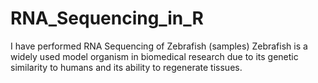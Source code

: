 # RNA_Sequencing_in_R
I have performed RNA Sequencing of Zebrafish (samples)
Zebrafish is a widely used model organism in biomedical research due to its genetic similarity to humans and its ability to regenerate tissues. 
